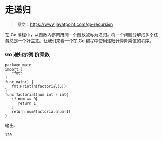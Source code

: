 # 走递归

> 原文：<https://www.javatpoint.com/go-recursion>

在 Go 编程中，从函数内部调用同一个函数被称为递归。将一个问题分解成多个任务总是一个好主意。让我们来看一个在 Go 编程中使用递归计算阶乘值的程序。

### Go 递归示例:阶乘数

```
package main
import (
   "fmt"
)
func main() {
   fmt.Println(factorial(5))
}
func factorial(num int ) int{
   if num == 0{
      return 1
   }
   return num*factorial(num-1)
}

```

输出:

```
120

```